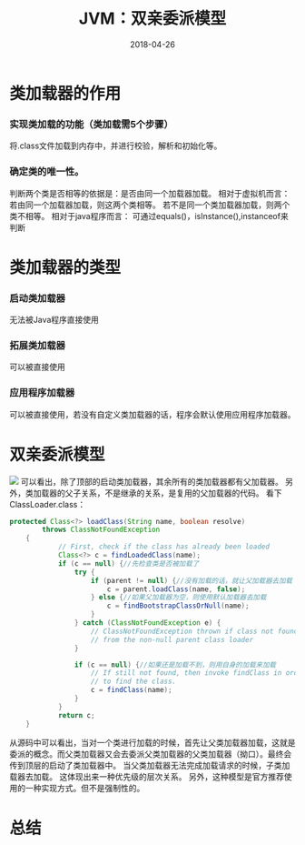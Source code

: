 ﻿---
title: JVM：双亲委派模型
date: 2018-04-26
categories: "Java"
tags: "JVM"
---
# 类加载器的作用
### 实现类加载的功能（类加载需5个步骤）
将.class文件加载到内存中，并进行校验，解析和初始化等。
### 确定类的唯一性。
判断两个类是否相等的依据是：是否由同一个加载器加载。
相对于虚拟机而言：
若由同一个加载器加载，则这两个类相等。
若不是同一个类加载器加载，则两个类不相等。
相对于java程序而言：
可通过equals()，isInstance(),instanceof来判断
<!-- more -->

# 类加载器的类型
### 启动类加载器
无法被Java程序直接使用
### 拓展类加载器
可以被直接使用
### 应用程序加载器
可以被直接使用，若没有自定义类加载器的话，程序会默认使用应用程序加载器。

# 双亲委派模型
![](http://oxr4g4c3v.bkt.clouddn.com/jvm-neicun2.png)
可以看出，除了顶部的启动类加载器，其余所有的类加载器都有父加载器。
另外，类加载器的父子关系，不是继承的关系，是复用的父加载器的代码。
看下ClassLoader.class：
```java
protected Class<?> loadClass(String name, boolean resolve)
        throws ClassNotFoundException
    {
            // First, check if the class has already been loaded
            Class<?> c = findLoadedClass(name);
            if (c == null) {//先检查类是否被加载了
                try {
                    if (parent != null) {//没有加载的话，就让父加载器去加载
                        c = parent.loadClass(name, false);
                    } else {//如果父加载器为空，则使用默认加载器去加载
                        c = findBootstrapClassOrNull(name);
                    }
                } catch (ClassNotFoundException e) {
                    // ClassNotFoundException thrown if class not found
                    // from the non-null parent class loader
                }

                if (c == null) {//如果还是加载不到，则用自身的加载来加载
                    // If still not found, then invoke findClass in order
                    // to find the class.
                    c = findClass(name);
                }
            }
            return c;
    }
```
从源码中可以看出，当对一个类进行加载的时候，首先让父类加载器加载，这就是委派的概念。而父类加载器又会去委派父类加载器的父类加载器（拗口）。最终会传到顶层的启动了类加载器中。
当父类加载器无法完成加载请求的时候，子类加载器去加载。
这体现出来一种优先级的层次关系。
另外，这种模型是官方推荐使用的一种实现方式。但不是强制性的。
# 总结
